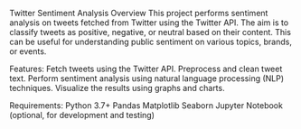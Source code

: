 Twitter Sentiment Analysis
Overview
This project performs sentiment analysis on tweets fetched from Twitter using the Twitter API. The aim is to classify tweets as positive, negative, or neutral based on their content. This can be useful for understanding public sentiment on various topics, brands, or events.

Features:
Fetch tweets using the Twitter API.
Preprocess and clean tweet text.
Perform sentiment analysis using natural language processing (NLP) techniques.
Visualize the results using graphs and charts.

Requirements:
Python 3.7+
Pandas
Matplotlib
Seaborn
Jupyter Notebook (optional, for development and testing)

